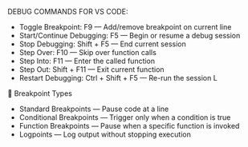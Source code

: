  DEBUG COMMANDS FOR VS CODE:
- Toggle Breakpoint: F9 — Add/remove breakpoint on current line
- Start/Continue Debugging: F5 — Begin or resume a debug session
- Stop Debugging: Shift + F5 — End current session
- Step Over: F10 — Skip over function calls
- Step Into: F11 — Enter the called function
- Step Out: Shift + F11 — Exit current function
- Restart Debugging: Ctrl + Shift + F5 — Re-run the session
 L

🎯 Breakpoint Types
- Standard Breakpoints — Pause code at a line
- Conditional Breakpoints — Trigger only when a condition is true
- Function Breakpoints — Pause when a specific function is invoked
- Logpoints — Log output without stopping execution
